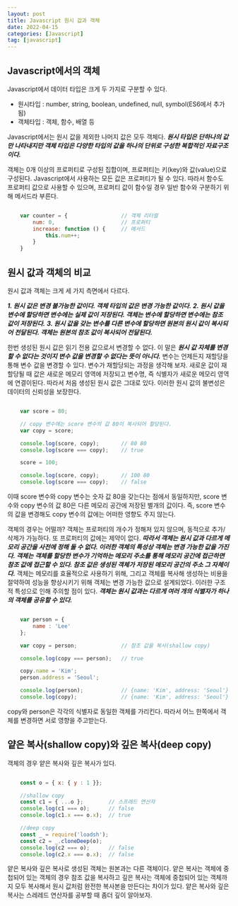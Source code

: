 ```yaml
---
layout: post
title: Javascript 원시 값과 객체
date: 2022-04-15
categories: [Javascript]
tag: [javascript]
---
```


## Javascript에서의 객체

Javascript에서 데이터 타입은 크게 두 가지로 구분할 수 있다.

- 원시타입 : number, string, boolean, undefined, null, symbol(ES6에서 추가됨)
- 객체타입 : 객체, 함수, 배열 등

Javascript에서는 원시 값을 제외한 나머지 값은 모두 객체다. ***원시 타입은 단하나의 값만 나타내지만 객체 타입은 다양한 타입의 값을 하나의 단위로 구성한 복합적인 자료구조이다.*** 

객체는 0개 이상의 프로퍼티로 구성된 집합이며, 프로퍼티는 키(key)와 값(value)으로 구성된다. Javascript에서 사용하는 모든 값은 프로퍼티가 될 수 있다. 따라서 함수도 프로퍼티 값으로 사용할 수 있으며, 프로퍼티 값이 함수일 경우 일반 함수와 구분하기 위해 메서드라 부른다.

```javascript

    var counter = {                 // 객체 리터럴
        num: 0,                     // 프로퍼티
        increase: function () {     // 메서드
            this.num++;
        }
    }

```

## 원시 값과 객체의 비교

원시 값과 객체는 크게 세 가지 측면에서 다르다.


***1. 원시 값은 변경 불가능한 값이다. 객체 타입의 값은 변경 가능한 값이다.***
***2. 원시 값을 변수에 할당하면 변수에는 실제 값이 저장된다. 객체는 변수에 할당하면 변수에는 참조 값이 저장된다.***
***3. 원시 값을 갖는 변수를 다른 변수에 할당하면 원본의 원시 값이 복사되어 전달된다. 객체는 원본의 참조 값이 복사되어 전달된다.***

한번 생성된 원시 값은 읽기 전용 값으로서 변경할 수 없다. 이 말은 ***원시 값 자체를 변경할 수 없다는 것이지 변수 값을 변경할 수 없다는 뜻이 아니다.*** 변수는 언제든지 재할당을 통해 변수 값을 변경할 수 있다. 변수가 재할당되는 과정을 생각해 보자. 새로운 값이 재할당될 때 값은 새로운 메모리 영역에 저장되고 변수명, 즉 식별자가 새로운 메모리 영역에 연결이된다. 따라서 처음 생성된 원시 값은 그대로 있다. 이러한 원시 값의 불변성은 데이터의 신뢰성을 보장한다.

```javascript

    var score = 80;

    // copy 변수에는 score 변수의 값 80이 복사되어 할당된다.
    var copy = score;

    console.log(score, copy);       // 80 80
    console.log(score === copy);    // true

    score = 100;

    console.log(score, copy);       // 100 80
    console.log(score === copy);    // false

```

이때 score 변수와 copy 변수는 숫자 값 80을 갖는다는 점에서 동일하지만, score 변수와 copy 변수의 값 80은 다른 메모리 공간에 저장된 별개의 값이다. 즉, score 변수의 값을 변경해도 copy 변수의 값에는 어떠한 영향도 주지 않는다.

객체의 경우는 어떨까? 객체는 프로퍼티의 개수가 정해져 있지 않으며, 동적으로 추가/삭제가 가능하다. 또 프로퍼티의 값에는 제약이 없다. ***따라서 객체는 원시 값과 다르게 메모리 공간을 사전에 정해 둘 수 없다. 이러한 객체의 특성상 객체는 변경 가능한 값을 가진다. 객체는 객체를 할당한 변수가 기억하는 메모리 주소를 통해 메모리 공간에 접근하면 참조 값에 접근할 수 있다. 참조 값은 생성된 객체가 저장된 메모리 공간의 주소 그 자체이다.***
객체는 메모리를 효율적으로 사용하기 위해, 그리고 객체를 복사해 생성하는 비용을 절약하여 성능을 향상시키기 위해 객체는 변경 가능한 값으로 설계되었다. 이러한 구조적 특성으로 인해 주의할 점이 있다. ***객체는 원시 값과는 다르게 여러 개의 식별자가 하나의 객체를 공유할 수 있다.***

```javascript

    var person = {
        name : 'Lee'
    };

    var copy = person;              // 참조 값을 복사(shallow copy)

    console.log(copy === person);   // true

    copy.name = 'Kim';
    person.address = 'Seoul';

    console.log(person);            // {name: 'Kim', address: 'Seoul'}
    console.log(copy);              // {name: 'Kim', address: 'Seoul'}

```

copy와 person은 각각의 식별자로 동일한 객체를 가리킨다. 따라서 어느 한쪽에서 객체를 변경하면 서로 영향을 주고받는다.

## 얕은 복사(shallow copy)와 깊은 복사(deep copy)

객체의 경우 얕은 복사와 깊은 복사가 있다.

```javascript

    const o = { x: { y : 1 }};

    //shallow copy
    const c1 = { ...o };        // 스프레드 연산자
    console.log(c1 === o);      // false
    console.log(c1.x === o.x);  // true

    //deep copy
    const _ = require('loadsh');
    const c2 = _.cloneDeep(o);
    console.log(c2 === o);      // false
    console.log(c2.x === o.x);  // false

```

얕은 복사와 깊은 복사로 생성된 객체는 원본과는 다른 객체이다. 얕은 복사는 객체에 중첩되어 있는 객체의 경우 참조 값을 복사하고 깊은 복사는 객체에 중첩되어 있는 객체까지 모두 복사해서 원시 값처럼 완전한 복사본을 만든다는 차이가 있다.
얕은 복사와 깊은 복사는 스레레드 연산자를 공부할 때 좀더 깊이 알아보자.